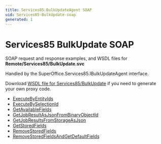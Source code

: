 ```yaml
---
title: Services85.BulkUpdateAgent SOAP
uid: Services85-BulkUpdate-soap
generated: 1
---
```


# Services85 BulkUpdate SOAP

SOAP request and response examples, and WSDL files for **Remote/Services85/BulkUpdate.svc**

Handled by the <see cref="T:SuperOffice.Services85.IBulkUpdateAgent">SuperOffice.Services85.IBulkUpdateAgent</see> interface.

Download [WSDL file for Services85/BulkUpdate](../Services85-BulkUpdate.md) if you need to generate your own proxy code.

* [ExecuteByEntityIds](ExecuteByEntityIds.md)
* [ExecuteBySelectionId](ExecuteBySelectionId.md)
* [GetAvailableFields](GetAvailableFields.md)
* [GetJobResultAsJsonFromBinaryObjectId](GetJobResultAsJsonFromBinaryObjectId.md)
* [GetJobResultsFromStorageAsJson](GetJobResultsFromStorageAsJson.md)
* [GetStoredFields](GetStoredFields.md)
* [RemoveStoredFields](RemoveStoredFields.md)
* [RemoveStoredFieldsAndGetDefaultFields](RemoveStoredFieldsAndGetDefaultFields.md)
